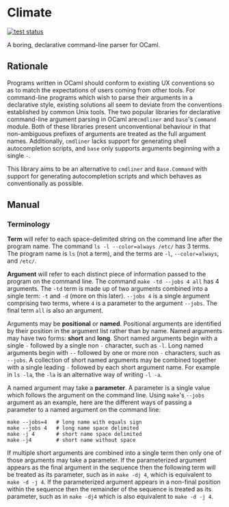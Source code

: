 # Climate

[![test status](https://github.com/gridbugs/climate/actions/workflows/test.yml/badge.svg)](https://github.com/gridbugs/climate/actions/workflows/test.yml)

A boring, declarative command-line parser for OCaml.

## Rationale

Programs written in OCaml should conform to existing UX conventions so as to
match the expectations of users coming from other tools. For command-line
programs which wish to parse their arguments in a declarative style, existing
solutions all seem to deviate from the conventions established by common Unix
tools. The two popular libraries for declarative command-line argument parsing
in OCaml are`cmdliner` and `base`'s `Command` module. Both of these libraries
present unconventional behaviour in that non-ambiguous prefixes of arguments are
treated as the full argument names. Additionally, `cmdliner` lacks support for
generating shell autocompletion scripts, and `base` only supports arguments
beginning with a single `-`.

This library aims to be an alternative to `cmdliner` and `Base.Command` with
support for generating autocompletion scripts and which behaves as
conventionally as possible.

## Manual

### Terminology

__Term__ will refer to each space-delimited string on the command line after the
program name. The command `ls -l --color=always /etc/` has 3 terms. The program
name is `ls` (not a term), and the terms are `-l`, `--color=always`, and
`/etc/`.

__Argument__ will refer to each distinct piece of information passed to the
program on the command line. The command `make -td --jobs 4 all` has 4
arguments. The `-td` term is made up of two arguments combined into a single
term: `-t` and `-d` (more on this later). `--jobs 4` is a single argument
comprising two terms, where `4` is a parameter to the argument `--jobs`. The
final term `all` is also an argument.

Arguments may be __positional__ or __named__. Positional arguments are
identified by their position in the argument list rather than by name. Named
arguments may have two forms: __short__ and __long__. Short named arguments
begin with a single `-` followed by a single non `-` character, such as `-l`.
Long named arguments begin with `--` followed by one or more non `-` characters,
such as `--jobs`. A collection of short named arguments may be combined together
with a single leading `-` followed by each short argument name. For example in
`ls -la`, the `-la` is an alternative way of writing `-l -a`.

A named argument may take a __parameter__. A parameter is a single value which
follows the argument on the command line. Using `make`'s `--jobs` argument as an
example, here are the different ways of passing a parameter to a named argument
on the command line:

```
make --jobs=4   # long name with equals sign
make --jobs 4   # long name space delimited
make -j 4       # short name space delimited
make -j4        # short name without space
```

If multiple short arguments are combined into a single term then only one of
those arguments may take a parameter. If the parameterized argument appears as
the final argument in the sequence then the following term will be treated as
its parameter, such as in `make -dj 4`, which is equivalent to `make -d -j 4`.
If the parameterized argument appears in a non-final position within the
sequence then the remainder of the sequence is treated as its parameter, such as
in `make -dj4` which is also equivalent to `make -d -j 4`.
